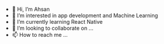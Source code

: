 - 👋 Hi, I’m Ahsan
- 👀 I’m interested in app development and Machine Learning
- 🌱 I’m currently learning React Native
- 💞️ I’m looking to collaborate on ...
- 📫 How to reach me ...

<!---
ahsan155/ahsan155 is a ✨ special ✨ repository because its `README.md` (this file) appears on your GitHub profile.
You can click the Preview link to take a look at your changes.
--->
